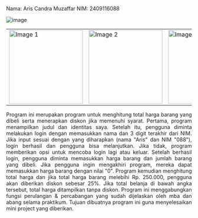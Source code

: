 Nama: Aris Candra Muzaffar
NIM: 2409116088

![image](https://github.com/user-attachments/assets/e79fbd49-018a-4424-b564-efa32e2f6b40)
  
<table>
  <tr>
    <td><img src="https://github.com/user-attachments/assets/613cef9c-03ea-4f69-b87a-2ac51729cc39" alt="Image 1" width="200"></td>
    <td><img src="https://github.com/user-attachments/assets/55b7a44e-5f5c-47c2-b05c-98080f6f0e3f" alt="Image 2" width="200"></td>
    <td><img src="https://github.com/user-attachments/assets/a5cb6b1d-7b1a-4d85-baa2-fdfbe9a62673" alt="Image 3" width="200"></td>
  </tr>
</table>

<p align="justify">      Program ini merupakan program untuk menghitung total harga barang yang dibeli serta menerapkan diskon jika memenuhi syarat. Pertama, program menampilkan judul dan identitas saya. Setelah itu, pengguna diminta melakukan login dengan memasukkan nama dan 3 digit terakhir dari NIM. Jika input sesuai dengan yang diharapkan (nama "Aris" dan NIM "088"), login berhasil dan pengguna bisa melanjutkan. Jika tidak, program memberikan opsi untuk mencoba login lagi atau keluar. Setelah berhasil login, pengguna diminta memasukkan harga barang dan jumlah barang yang dibeli. Jika pengguna ingin mengakhiri program, mereka dapat memasukkan harga barang dengan nilai "0". Program kemudian menghitung total harga dan jika total harga barang melebihi Rp. 250.000, pengguna akan diberikan diskon sebesar 25%. Jika total belanja di bawah angka tersebut, total harga ditampilkan tanpa diskon. Program ini menggabungkan fungsi perulangan & percabangan yang sudah dijelaskan oleh mba dan abang selama praktikum. Tujuan dibuatnya program ini guna menyelesaikan mini project yang diberikan.</p>
